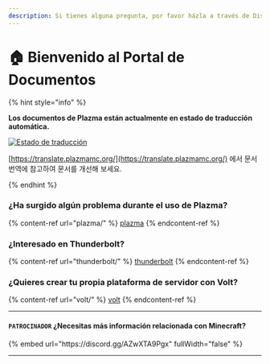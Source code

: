 ```yaml
---
description: Si tienes alguna pregunta, por favor házla a través de Discord o GitHub Issues.
---
```


# 🏠 Bienvenido al Portal de Documentos

{% hint style="info" %}

**Los documentos de Plazma están actualmente en estado de traducción automática.**

[![Estado de traducción](https://badge.plazmamc.org/internal/crowdin)](https://translate.plazmamc.org/)

[https://translate.plazmamc.org/](https://translate.plazmamc.org/) 에서 문서 번역에 참고하여 문서를 개선해 보세요.

{% endhint %}

### ¿Ha surgido algún problema durante el uso de Plazma?

{% content-ref url="plazma/" %}
[plazma](plazma/)
{% endcontent-ref %}

### ¿Interesado en Thunderbolt?

{% content-ref url="thunderbolt/" %}
[thunderbolt](thunderbolt/)
{% endcontent-ref %}

### ¿Quieres crear tu propia plataforma de servidor con Volt?

{% content-ref url="volt/" %}
[volt](volt/)
{% endcontent-ref %}

***

#### `PATROCINADOR` ¿Necesitas más información relacionada con Minecraft? <a href="#etc-1" id="etc-1"></a>

{% embed url="https\://discord.gg/AZwXTA9Pgx" fullWidth="false" %}

***
